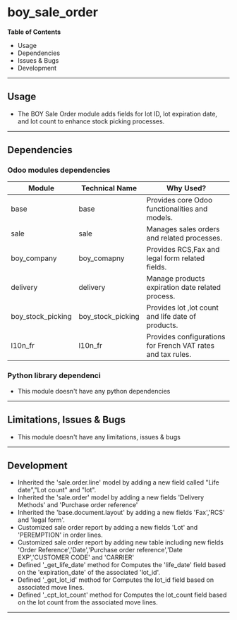 # boy_sale_order

**Table of Contents**

* Usage
* Dependencies
* Issues & Bugs
* Development

---

## Usage

* The BOY Sale Order module adds fields for lot ID, lot expiration date, 
  and lot count to enhance stock picking processes.
---

## Dependencies

### Odoo modules dependencies
| Module            | Technical Name    | Why Used?                             |
|-------------------|-------------------|---------------------------------------|
| base              | base              | Provides core Odoo functionalities and models. 
| sale              | sale              | Manages sales orders and related processes.
| boy_company       | boy_comapny       | Provides RCS,Fax and legal form related fields.
| delivery          | delivery          | Manage products expiration date related process.
| boy_stock_picking | boy_stock_picking | Provides lot ,lot count and life date of products.
| l10n_fr           | l10n_fr           | Provides configurations for French VAT rates and tax rules.


### Python library dependenci

* This module doesn't have any python dependencies

---

## Limitations, Issues & Bugs

* This module doesn't have any limitations, issues & bugs

---

## Development

- Inherited the 'sale.order.line' model by adding a new field called "Life date","Lot count" and "lot".
- Inherited the 'sale.order' model by adding a new fields 'Delivery Methods' and 'Purchase order reference'
- Inherited the 'base.document.layout' by adding a new fields 'Fax','RCS' and 'legal form'.
- Customized sale order report by adding a new fields 'Lot' and 'PEREMPTION' in order lines.
- Customized sale order report by adding new table including new fields 'Order Reference','Date','Purchase order reference','Date EXP','CUSTOMER CODE' and 'CARRIER'
- Defined '_get_life_date' method for  Computes the 'life_date' field based on the 'expiration_date' of the associated 'lot_id'.
- Defined '_get_lot_id' method for Computes the lot_id field based on associated move lines.
- Defined '_cpt_lot_count' method for  Computes the lot_count field based on the lot count from the associated move lines.

---
